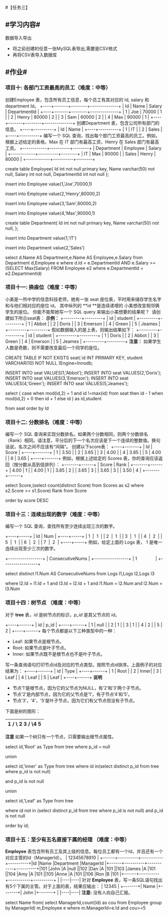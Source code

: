 #【任务三】
## **#学习内容#**
数据导入导出
  * 将之前创建的任意一张MySQL表导出,需要是CSV格式
  * 再将CSV表导入数据库
## **#作业#**
### 项目十: 各部门工资最高的员工（难度：中等）
创建Employee 表，包含所有员工信息，每个员工有其对应的 Id, salary 和 department Id。
+----+-------+--------+--------------+
| Id | Name  | Salary | DepartmentId |
+----+-------+--------+--------------+
| 1  | Joe   | 70000  | 1            |
| 2  | Henry | 80000  | 2            |
| 3  | Sam   | 60000  | 2            |
| 4  | Max   | 90000  | 1            |
+----+-------+--------+--------------+
创建Department 表，包含公司所有部门的信息。
+----+----------+
| Id | Name     |
+----+----------+
| 1  | IT       |
| 2  | Sales    |
+----+----------+
编写一个 SQL 查询，找出每个部门工资最高的员工。例如，根据上述给定的表格，Max 在 IT 部门有最高工资，Henry 在 Sales 部门有最高工资。
+------------+----------+--------+
| Department | Employee | Salary |
+------------+----------+--------+
| IT         | Max      | 90000  |
| Sales      | Henry    | 80000  |
+------------+----------+--------+

create table Employee{
    Id int not null primary key,
    Name varchar(50) not null,
    Salary int not null,
    DepartmentId int not null
};

insert into Employee value(1,'Joe',70000,1)

insert into Employee value(2,'Henry',80000,2)

insert into Employee value(3,'Sam',60000,2)

insert into Employee value(4,'Max',90000,1)

create table Department{
    Id int not null primary key,
    Name varchar(50) not null,
};

insert into Department value(1,'IT')

insert into Department value(2,'Sales')

select d.Name AS Department,e.Name AS Employee,e.Salary from Department d,Employee e
where d.Id = e.DepartmentId AND e.Salary >= (SELECT Max(Salary) FROM Employee e2 where e.DepartmentId = e2.DepartmentId)

### 项目十一: 换座位（难度：中等）
小美是一所中学的信息科技老师，她有一张 seat 座位表，平时用来储存学生名字和与他们相对应的座位 id。
其中纵列的 **id **是连续递增的
小美想改变相邻俩学生的座位。
你能不能帮她写一个 SQL query 来输出小美想要的结果呢？
 请创建如下所示seat表：
**示例：**
+---------+---------+
|    id   | student |
+---------+---------+
|    1    | Abbot   |
|    2    | Doris   |
|    3    | Emerson |
|    4    | Green   |
|    5    | Jeames  |
+---------+---------+
假如数据输入的是上表，则输出结果如下：
+---------+---------+
|    id   | student |
+---------+---------+
|    1    | Doris   |
|    2    | Abbot   |
|    3    | Green   |
|    4    | Emerson |
|    5    | Jeames  |
+---------+---------+
**注意：**
如果学生人数是奇数，则不需要改变最后一个同学的座位。


CREATE TABLE IF NOT EXISTS seat(
    id INT PRIMARY KEY,
    student VARCHAR(10) NOT NULL
)Engine=Innodb;

INSERT INTO seat VALUES(1,'Abbot');
INSERT INTO seat VALUES(2,'Doris');
INSERT INTO seat VALUES(3,'Emerson');
INSERT INTO seat VALUES(4,'Green');
INSERT INTO seat VALUES(5,'Jeames');

select (
case
  when mod(id,2) = 1 and id !=max(id) from seat then id - 1
  when mod(id,2) = 0 then id + 1
  else id
) as id,student

from seat order by Id


### 项目十二:  分数排名（难度：中等）
编写一个 SQL 查询来实现分数排名。如果两个分数相同，则两个分数排名（Rank）相同。请注意，平分后的下一个名次应该是下一个连续的整数值。换句话说，名次之间不应该有“间隔”。
创建以下score表：
+----+-------+
| Id | Score |
+----+-------+
| 1  | 3.50  |
| 2  | 3.65  |
| 3  | 4.00  |
| 4  | 3.85  |
| 5  | 4.00  |
| 6  | 3.65  |
+----+-------+
例如，根据上述给定的 Scores 表，你的查询应该返回（按分数从高到低排列）：
+-------+------+
| Score | Rank |
+-------+------+
| 4.00  | 1    |
| 4.00  | 1    |
| 3.85  | 2    |
| 3.65  | 3    |
| 3.65  | 3    |
| 3.50  | 4    |
+-------+------+

select Score,(select count(distinct Score) from Scores as s2 where s2.Score >= s1.Score) Rank from Score

order by score DESC

### 项目十三：连续出现的数字（难度：中等）
编写一个 SQL 查询，查找所有至少连续出现三次的数字。

+----+-----+
| Id | Num |
+----+-----+
| 1  |  1  |
| 2  |  1  |
| 3  |  1  |
| 4  |  2  |
| 5  |  1  |
| 6  |  2  |
| 7  |  2  |
+----+-----+
例如，给定上面的 Logs 表， 1 是唯一连续出现至少三次的数字。

+-----------------+
| ConsecutiveNums |
+-----------------+
| 1               |
+-----------------+

select distinct l1.Num AS ConsecutiveNums from Logs l1,Logs l2,Logs l3

where l2.Id = l1.Id + 1
      and l3.Id = l2.Id + 1
      and l1.Num = l2.Num
      and l2.Num = l3.Num

### 项目十四：树节点 （难度：中等）
对于 **tree** 表，*id* 是树节点的标识，*p_id* 是其父节点的 *id*。

+----+------+
| id | p_id |
+----+------+
| 1  | null |
| 2  | 1    |
| 3  | 1    |
| 4  | 2    |
| 5  | 2    |
+----+------+
每个节点都是以下三种类型中的一种：
* Leaf: 如果节点是根节点。
* Root: 如果节点是叶子节点。
* Inner: 如果节点既不是根节点也不是叶子节点。

写一条查询语句打印节点id及对应的节点类型。按照节点id排序。上面例子的对应结果为：
+----+------+
| id | Type |
+----+------+
| 1  | Root |
| 2  | Inner|
| 3  | Leaf |
| 4  | Leaf |
| 5  | Leaf |
+----+------+
**说明**
* 节点’1’是根节点，因为它的父节点为NULL，有’2’和’3’两个子节点。
* 节点’2’是内部节点，因为它的父节点是’1’，有子节点’4’和’5’。
* 节点’3’，‘4’，'5’是叶子节点，因为它们有父节点但没有子节点。

下面是树的图形：

|         1      /   \    2       3  /   \4       5 | 
|----|
**注意**
如果一个树只有一个节点，只需要输出根节点属性。

select id,'Root' as Type from tree where p_id = null

union

select id,'inner' as Type from tree where id in(select distinct p_id from tree where p_id is not null)

and p_id is not null

union

select id,'Leaf' as Type from tree

where id not in (select distinct p_id from tree where p_id is not null) and p_id is not null

order by id;

### 项目十五：至少有五名直接下属的经理 （难度：中等）
**Employee** 表包含所有员工及其上级的信息。每位员工都有一个Id，并且还有一个对应主管的Id（ManagerId）。
| 12345678910 | +------+----------+-----------+----------+\|Id    \|Name 	  \|Department \|ManagerId \|+------+----------+-----------+----------+\|101   \|John 	  \|A 	      \|null      \|\|102   \|Dan 	  \|A 	      \|101       \|\|103   \|James 	  \|A 	      \|101       \|\|104   \|Amy 	  \|A 	      \|101       \|\|105   \|Anne 	  \|A 	      \|101       \|\|106   \|Ron 	  \|B 	      \|101       \|+------+----------+-----------+----------+ | 
|----|----|
针对 **Employee** 表，写一条SQL语句找出有5个下属的主管。对于上面的表，结果应输出：
| 12345 | +-------+\| Name  \|+-------+\| John  \|+-------+ | 
|----|----|
**注意:**
没有人向自己汇报。

select Name
from(
select ManagerId,count(Id) as cou 
from Employee
group by ManagerId) m,Employee e
where m.ManagerId=e.Id and cou>=5
# 

